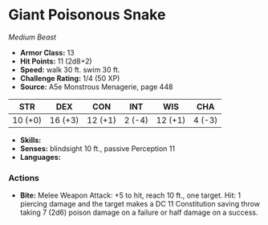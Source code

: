 # Giant Poisonous Snake

*Medium* *Beast*

- **Armor Class:** 13
- **Hit Points:** 11 (2d8+2)
- **Speed:** walk 30 ft. swim 30 ft.
- **Challenge Rating:** 1/4 (50 XP)
- **Source:** A5e Monstrous Menagerie, page 448

| STR | DEX | CON | INT | WIS | CHA |
| --- | --- | --- | --- | --- | --- |
| 10 (+0) | 16 (+3) | 12 (+1) | 2 (-4) | 12 (+1) | 4 (-3) |

- **Skills:** 
- **Senses:** blindsight 10 ft., passive Perception 11
- **Languages:** 

### Actions

- **Bite:** Melee Weapon Attack: +5 to hit, reach 10 ft., one target. Hit: 1 piercing damage and the target makes a DC 11 Constitution saving throw  taking 7 (2d6) poison damage on a failure or half damage on a success.


